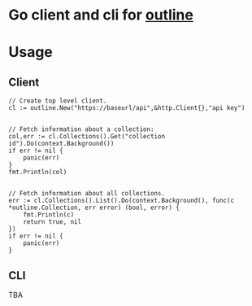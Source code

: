 # Go client and cli for [outline][def]

[def]: https://www.getoutline.com/


# Usage

## Client
```golang
// Create top level client.
cl := outline.New("https://baseurl/api",&http.Client{},"api key")


// Fetch information about a collection:
col,err := cl.Collections().Get("collection id").Do(context.Background())
if err != nil {
	panic(err)
}
fmt.Println(col)


// Fetch information about all collections.
err := cl.Collections().List().Do(context.Background(), func(c *outline.Collection, err error) (bool, error) {
	fmt.Println(c)
	return true, nil
})
if err != nil {
	panic(err)
}
```


## CLI
TBA